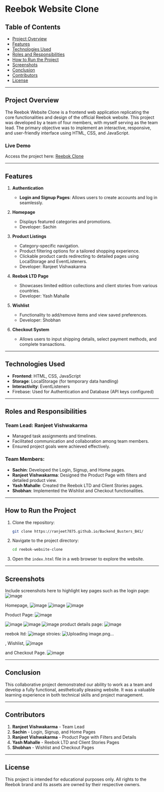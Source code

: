 # Reebok Website Clone

## Table of Contents
- [Project Overview](#project-overview)
- [Features](#features)
- [Technologies Used](#technologies-used)
- [Roles and Responsibilities](#roles-and-responsibilities)
- [How to Run the Project](#how-to-run-the-project)
- [Screenshots](#screenshots)
- [Conclusion](#conclusion)
- [Contributors](#contributors)
- [License](#license)

---

## Project Overview
The Reebok Website Clone is a frontend web application replicating the core functionalities and design of the official Reebok website. This project was developed by a team of four members, with myself serving as the team lead. The primary objective was to implement an interactive, responsive, and user-friendly interface using HTML, CSS, and JavaScript.

### Live Demo
Access the project here: [Reebok Clone]([https://ranjeet7875.github.io/Backend_Busters_B41/](https://reebokclones.netlify.app/))

---

## Features
1. **Authentication**
   - **Login and Signup Pages**: Allows users to create accounts and log in seamlessly.

2. **Homepage**
   - Displays featured categories and promotions.
   - Developer: Sachin

3. **Product Listings**
   - Category-specific navigation.
   - Product filtering options for a tailored shopping experience.
   - Clickable product cards redirecting to detailed pages using LocalStorage and EventListeners.
   - Developer: Ranjeet Vishwakarma

4. **Reebok LTD Page**
   - Showcases limited edition collections and client stories from various countries.
   - Developer: Yash Mahalle

5. **Wishlist**
   - Functionality to add/remove items and view saved preferences.
   - Developer: Shobhan

6. **Checkout System**
   - Allows users to input shipping details, select payment methods, and complete transactions.

---

## Technologies Used
- **Frontend**: HTML, CSS, JavaScript
- **Storage**: LocalStorage (for temporary data handling)
- **Interactivity**: EventListeners
- Firebase: Used for Authentication and Database (API keys configured)



---

## Roles and Responsibilities
### Team Lead: Ranjeet Vishwakarma
- Managed task assignments and timelines.
- Facilitated communication and collaboration among team members.
- Ensured project goals were achieved effectively.

### Team Members:
- **Sachin**: Developed the Login, Signup, and Home pages.
- **Ranjeet Vishwakarma**: Designed the Product Page with filters and detailed product view.
- **Yash Mahalle**: Created the Reebok LTD and Client Stories pages.
- **Shobhan**: Implemented the Wishlist and Checkout functionalities.

---

## How to Run the Project
1. Clone the repository:
   ```bash
   git clone https://ranjeet7875.github.io/Backend_Busters_B41/
   ```
2. Navigate to the project directory:
   ```bash
   cd reebok-website-clone
   ```
3. Open the `index.html` file in a web browser to explore the website.

---

## Screenshots
Include screenshots here to highlight key pages such as the 
login page:
![image](https://github.com/user-attachments/assets/f544dbfc-1882-48ad-a4e1-fd4d2e36a6f1)

Homepage,
![image](https://github.com/user-attachments/assets/296efdb5-c4ab-49aa-9969-b8d3d44d0dc3)
![image](https://github.com/user-attachments/assets/fc37751d-fde6-498a-b21d-4b28c47f9963)
![image](https://github.com/user-attachments/assets/5912880b-cec7-4dd3-93d9-d50d6b977b81)



Product Page:
![image](https://github.com/user-attachments/assets/77d6e7fa-d04b-4804-b9bf-11ec44ffd9ce)

![image](https://github.com/user-attachments/assets/784e360f-5114-46cc-8840-b26ddcc35ff1)
![image](https://github.com/user-attachments/assets/2905d434-5ec9-40bd-918a-dfa398206803)
![image](https://github.com/user-attachments/assets/5b30e576-ae0e-4dd8-a322-3f3503423ba3)
product details page:
![image](https://github.com/user-attachments/assets/78f578b1-ca0e-4173-bf90-7dcc2932d195)


reebok ltd:
![image](https://github.com/user-attachments/assets/753eba18-9b50-477e-882c-a112e178dd51)
 stroies:
 ![Uploading image.png…]()


, Wishlist, 
![image](https://github.com/user-attachments/assets/5b88a979-2f7e-49ff-a5e6-67690ca882d3)

and Checkout Page.
![image](https://github.com/user-attachments/assets/1cb97557-f1a2-4aed-9db2-2de9520ced88)


---

## Conclusion
This collaborative project demonstrated our ability to work as a team and develop a fully functional, aesthetically pleasing website. It was a valuable learning experience in both technical skills and project management.

---

## Contributors
1. **Ranjeet Vishwakarma** - Team Lead
2. **Sachin** - Login, Signup, and Home Pages
3. **Ranjeet Vishwakarma** - Product Page with Filters and Details
4. **Yash Mahalle** - Reebok LTD and Client Stories Pages
5. **Shobhan** - Wishlist and Checkout Pages

---

## License
This project is intended for educational purposes only. All rights to the Reebok brand and its assets are owned by their respective owners.

